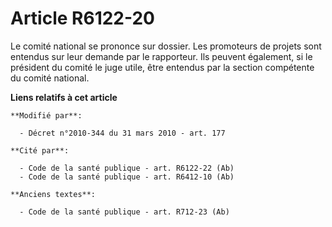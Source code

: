 # Article R6122-20

Le comité national se prononce sur dossier. Les promoteurs de projets sont entendus sur leur demande par le rapporteur. Ils
peuvent également, si le président du comité le juge utile, être entendus par la section compétente du comité national.

**Liens relatifs à cet article**

	**Modifié par**:

	  - Décret n°2010-344 du 31 mars 2010 - art. 177

	**Cité par**:

	  - Code de la santé publique - art. R6122-22 (Ab)
	  - Code de la santé publique - art. R6412-10 (Ab)

	**Anciens textes**:

	  - Code de la santé publique - art. R712-23 (Ab)

